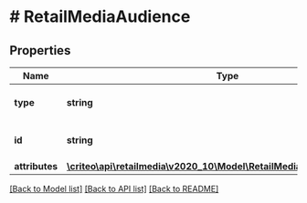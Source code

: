 # # RetailMediaAudience

## Properties

Name | Type | Description | Notes
------------ | ------------- | ------------- | -------------
**type** | **string** | the name of the entity type |
**id** | **string** | Unique ID of this audience. |
**attributes** | [**\criteo\api\retailmedia\v2020_10\Model\RetailMediaAudienceAttributes**](RetailMediaAudienceAttributes.md) |  |

[[Back to Model list]](../../README.md#models) [[Back to API list]](../../README.md#endpoints) [[Back to README]](../../README.md)
